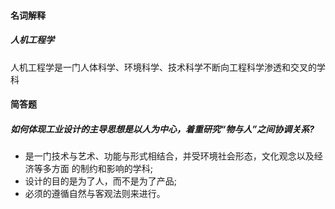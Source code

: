 #### 名词解释

##### 人机工程学

人机工程学是一门人体科学、环境科学、技术科学不断向工程科学渗透和交叉的学科

#### 简答题

##### 如何体现工业设计的主导思想是以人为中心，着重研究“物与人”之间协调关系?

* 是一门技术与艺术、功能与形式相结合，并受环境社会形态，文化观念以及经济等多方面 的制约和影响的学科;
* 设计的目的是为了人，而不是为了产品;
* 必须的遵循自然与客观法则来进行。 



